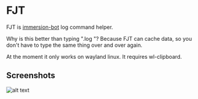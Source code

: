 # FJT
FJT is [immersion-bot](https://github.com/themoeway/immersion-bot) log command helper.

Why is this better than typing ".log <media type> <amount> <name>"? Because FJT can cache data, so you don't have to type the same thing over and over again.

At the moment it only works on wayland linux. It requires wl-clipboard.

## Screenshots

![alt text](https://github.com/nikohonu/fjt/blob/master/resources/2023-07-29T22_52_26.png?raw=true)
